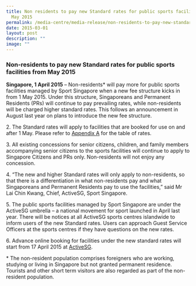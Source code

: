 ```yaml
---
title: Non residents to pay new Standard rates for public sports facilities from
  May 2015
permalink: /media-centre/media-release/non-residents-to-pay-new-standard-rates-for-public-sports-facilities/
date: 2015-03-01
layout: post
description: ""
image: ""
---
```

### **Non-residents to pay new Standard rates for public sports facilities from May 2015**

**Singapore, 1 April 2015** – Non-residents\* will pay more for public sports facilities managed by Sport Singapore when a new fee structure kicks in from 1 May 2015. Under this structure, Singaporeans and Permanent Residents (PRs) will continue to pay prevailing rates, while non-residents will be charged higher standard rates. This follows an announcement in August last year on plans to introduce the new fee structure.

2\. The Standard rates will apply to facilities that are booked for use on and after 1 May. Please refer to [Appendix A](/files/Media%20Centre/Media%20Release/2015/April/Revised%20rates%20for%20ActiveSG%20sports%20facilities.pdf) for the table of rates.

3\. All existing concessions for senior citizens, children, and family members accompanying senior citizens to the sports facilities will continue to apply to Singapore Citizens and PRs only. Non-residents will not enjoy any concession.

4\. “The new and higher Standard rates will only apply to non-residents, so that there is a differentiation in what non-residents pay and what Singaporeans and Permanent Residents pay to use the facilities,” said Mr Lai Chin Kwang, Chief, ActiveSG, Sport Singapore.

5\. The public sports facilities managed by Sport Singapore are under the ActiveSG umbrella – a national movement for sport launched in April last year. There will be notices at all ActiveSG sports centres islandwide to inform users of the new Standard rates. Users can approach Guest Service Officers at the sports centres if they have questions on the new rates.

6\. Advance online booking for facilities under the new standard rates will start from 17 April 2015 at [ActiveSG](http://www.myactivesg.com/).

\* The non-resident population comprises foreigners who are working, studying or living in Singapore but not granted permanent residence. Tourists and other short term visitors are also regarded as part of the non-resident population.